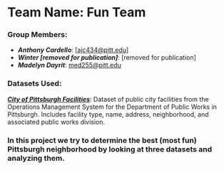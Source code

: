 <h1>Team Name: Fun Team </h1>

<h3>Group Members: </h3>

- ***Anthony Cardello***: [ajc434@pitt.edu]
- ***Winter [removed for publication]***: [removed for publication]
- ***Madelyn Dayrit***: med255@pitt.edu

<h3>Datasets Used: </h3>

***[City of Pittsburgh Facilities](https://data.wprdc.org/dataset/city-of-pittsburgh-facilities)***: Dataset of public city facilities from the Operations Management System for the Department of Public Works in Pittsburgh. Includes facility type, name, address, neighborhood, and associated public works division. 

<h3> In this project we try to determine the best (most fun) Pittsburgh neighborhood by looking at three datasets and analyzing them. </h3>
